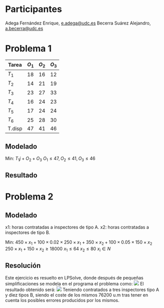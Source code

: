 # Participantes
Adega Fernández Enrique, e.adega@udc.es
Becerra Suárez Alejandro, a.becerra@udc.es
# Problema 1
| Tarea  | $O_1$ | $O_{2}$ | $O_{3}$ |
| ------ | ----- | ------- | ------- |
| $T_1$  | 18    | 16      | 12      |
| $T_2$  | 14    | 21      | 19      |
| $T_3$  | 23    | 27      | 33      |
| $T_4$  | 16    | 24      | 23      |
| $T_5$  | 17    | 24      | 24      |
| $T_6$  | 25    | 28      | 30      |
| T.disp | 47      | 41        | 46        |
## Modelado
Min: $T_1j+O_2+O_3$
$O_{1}\le 47, O_{2}\le 41, O_{3}\le 46$
## Resultado

# Problema 2
## Modelado
x1: horas contratadas a inspectores de tipo A.
x2: horas contratadas a inspectores de tipo B.

Min: $450\times x_1 + 100\times 0.02\times 250\times x_1+350\times x_2+100\times0.05\times150\times x_2$
$250\times x_1+150\times x_2\ge 18000$
$x_1\le64$
$x_2\le80$
$x_{i}\in N$
## Resolución
Este ejercicio es resuelto en LPSolve, donde después de pequeñas simplificaciones se modela en el programa el problema como:
![](Pasted%20image%2020240109182109.png)
El resultado obtenido será:
![](Pasted%20image%2020240109182125.png)
Teniendo contratados a tres inspectores tipo A y diez tipos B, siendo el coste de los mismos 76200 u.m tras tener en cuenta los posibles errores producidos por los mismos.